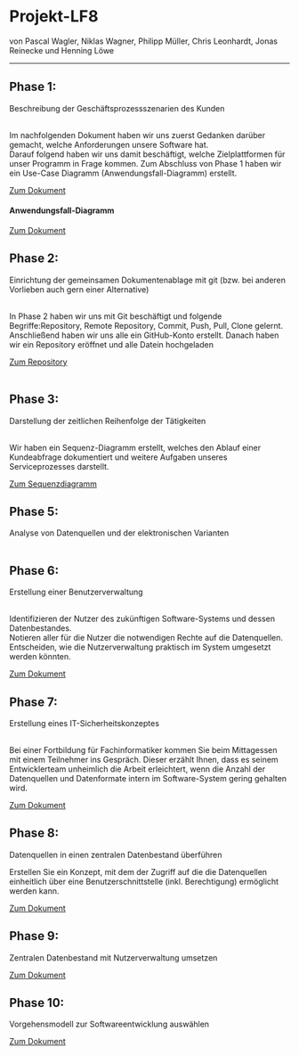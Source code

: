 # Projekt-LF8
von Pascal Wagler, Niklas Wagner, Philipp Müller, Chris Leonhardt, Jonas Reinecke und Henning Löwe 
<hr>

<h2>Phase 1:</h2>
Beschreibung der Geschäftsprozessszenarien des Kunden<br><br>

<p>Im nachfolgenden Dokument haben wir uns zuerst Gedanken darüber gemacht, welche Anforderungen unsere Software hat.<br>
Darauf folgend haben wir uns damit beschäftigt, welche Zielplattformen für unser Programm in Frage kommen.
Zum Abschluss von Phase 1 haben wir ein Use-Case Diagramm (Anwendungsfall-Diagramm) erstellt.</p>

<a href="https://github.com/HenningBSZ/Projekt-LF9/blob/main/Phase%201.pdf">Zum Dokument</a>
<h4>Anwendungsfall-Diagramm</h4>
<a href="https://github.com/HenningBSZ/Projekt-LF9/blob/main/Use-Case-DiagrammV2.drawio.png">Zum Dokument</a>

<br>
<h2>Phase 2:</h2>
Einrichtung der gemeinsamen Dokumentenablage mit git (bzw. bei anderen Vorlieben auch gern einer Alternative)<br><br>

<p>In Phase 2 haben wir uns mit Git beschäftigt und folgende Begriffe:Repository, Remote Repository, Commit, Push, Pull, Clone gelernt.<br>
Anschließend haben wir uns alle ein GitHub-Konto erstellt. Danach haben wir ein Repository eröffnet und alle Datein hochgeladen 
</p>

<a href="https://github.com/HenningBSZ/Projekt-LF9">Zum Repository</a>
<br>
<br>

<h2>Phase 3:</h2>
 Darstellung der zeitlichen Reihenfolge der Tätigkeiten<br><br>

<p>Wir haben ein Sequenz-Diagramm erstellt, welches den Ablauf einer Kundeabfrage dokumentiert und weitere Aufgaben unseres Serviceprozesses darstellt.</p>

<a href="https://github.com/HenningBSZ/Projekt-LF9/blob/main/Sequenzdiagramm.drawio.png">Zum Sequenzdiagramm</a>


<h2>Phase 5:</h2>
Analyse von Datenquellen und der elektronischen Varianten<br><br>


<h2>Phase 6:</h2>
 Erstellung einer Benutzerverwaltung<br><br>

<p>Identifizieren der Nutzer des zukünftigen Software-Systems und dessen Datenbestandes.<br>
Notieren aller für die Nutzer die notwendigen Rechte auf die Datenquellen.<br>
Entscheiden, wie die Nutzerverwaltung praktisch im System umgesetzt werden könnten.</p>

<a href="https://github.com/HenningBSZ/Projekt-LF9/blob/main/Phase%206.pdf">Zum Dokument</a>

<h2>Phase 7:</h2> 
 Erstellung eines IT-Sicherheitskonzeptes<br><br>
 <P>Bei einer Fortbildung für Fachinformatiker kommen Sie beim Mittagessen mit einem Teilnehmer ins Gespräch. Dieser erzählt Ihnen, dass es seinem     Entwicklerteam unheimlich die Arbeit erleichtert, wenn die Anzahl der Datenquellen und Datenformate intern im Software-System gering gehalten wird.</p>
 
 <a href="https://github.com/HenningBSZ/Projekt-LF9/blob/main/Phase%207.pdf">Zum Dokument</a>
 
<h2>Phase 8:</h2>
Datenquellen in einen zentralen Datenbestand überführen
<p>Erstellen Sie ein Konzept, mit dem der Zugriff auf die die Datenquellen einheitlich über eine Benutzerschnittstelle (inkl. Berechtigung) ermöglicht werden kann.</p>

<a href="https://github.com/HenningBSZ/Projekt-LF9/blob/main/Phase%208.pdf">Zum Dokument</a>

<h2>Phase 9:</h2>
 <p>Zentralen Datenbestand mit Nutzerverwaltung umsetzen</p>
 
 <a href="https://github.com/HenningBSZ/Projekt-LF9/blob/main/er-modell.drawio.png">Zum Dokument</a>
 
 <h2>Phase 10:</h2>
 <p>Vorgehensmodell zur Softwareentwicklung auswählen</p>
 
 <a href="https://github.com/HenningBSZ/Projekt-LF9/blob/main/Phase10_auswahl_vorgehensmodell.pdf">Zum Dokument</a>
 



